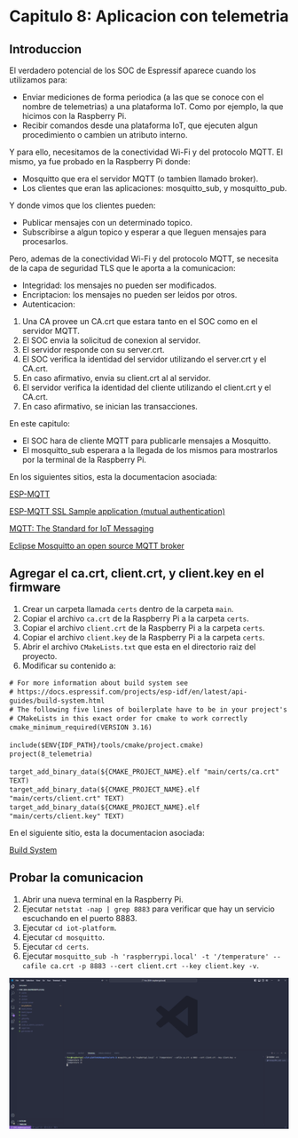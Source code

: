 # Capitulo 8: Aplicacion con telemetria

## Introduccion

El verdadero potencial de los SOC de Espressif aparece cuando los utilizamos para:

- Enviar mediciones de forma periodica (a las que se conoce con el nombre de telemetrias) a una plataforma IoT. Como por ejemplo, la que hicimos con la Raspberry Pi.
- Recibir comandos desde una plataforma IoT, que ejecuten algun procedimiento o cambien un atributo interno.

Y para ello, necesitamos de la conectividad Wi-Fi y del protocolo MQTT. El mismo, ya fue probado en la Raspberry Pi donde:

- Mosquitto que era el servidor MQTT (o tambien llamado broker).
- Los clientes que eran las aplicaciones: mosquitto_sub, y mosquitto_pub.

Y donde vimos que los clientes pueden:

- Publicar mensajes con un determinado topico.
- Subscribirse a algun topico y esperar a que lleguen mensajes para procesarlos.

Pero, ademas de la conectividad Wi-Fi y del protocolo MQTT, se necesita de la capa de seguridad TLS que le aporta a la comunicacion:

- Integridad: los mensajes no pueden ser modificados.
- Encriptacion: los mensajes no pueden ser leidos por otros.
- Autenticacion:

1. Una CA provee un CA.crt que estara tanto en el SOC como en el servidor MQTT.
2. El SOC envia la solicitud de conexion al servidor.
3. El servidor responde con su server.crt.
4. El SOC verifica la identidad del servidor utilizando el server.crt y el CA.crt.
5. En caso afirmativo, envia su client.crt al al servidor.
6. El servidor verifica la identidad del cliente utilizando el client.crt y el CA.crt.
7. En caso afirmativo, se inician las transacciones.

En este capitulo:

- El SOC hara de cliente MQTT para publicarle mensajes a Mosquitto.
- El mosquitto_sub esperara a la llegada de los mismos para mostrarlos por la terminal de la Raspberry Pi.

En los siguientes sitios, esta la documentacion asociada:

[ESP-MQTT](https://docs.espressif.com/projects/esp-idf/en/stable/esp32/api-reference/protocols/mqtt.html)

[ESP-MQTT SSL Sample application (mutual authentication)](https://github.com/espressif/esp-idf/tree/v5.2.2/examples/protocols/mqtt/ssl_mutual_auth)

[MQTT: The Standard for IoT Messaging](https://mqtt.org/)

[Eclipse Mosquitto an open source MQTT broker](https://mosquitto.org/)

## Agregar el ca.crt, client.crt, y client.key en el firmware

1. Crear un carpeta llamada `certs` dentro de la carpeta `main`.
2. Copiar el archivo `ca.crt` de la Raspberry Pi a la carpeta `certs`.
3. Copiar el archivo `client.crt` de la Raspberry Pi a la carpeta `certs`.
4. Copiar el archivo `client.key` de la Raspberry Pi a la carpeta `certs`.
5. Abrir el archivo `CMakeLists.txt` que esta en el directorio raiz del proyecto.
6. Modificar su contenido a:

```
# For more information about build system see
# https://docs.espressif.com/projects/esp-idf/en/latest/api-guides/build-system.html
# The following five lines of boilerplate have to be in your project's
# CMakeLists in this exact order for cmake to work correctly
cmake_minimum_required(VERSION 3.16)

include($ENV{IDF_PATH}/tools/cmake/project.cmake)
project(8_telemetria)

target_add_binary_data(${CMAKE_PROJECT_NAME}.elf "main/certs/ca.crt" TEXT)
target_add_binary_data(${CMAKE_PROJECT_NAME}.elf "main/certs/client.crt" TEXT)
target_add_binary_data(${CMAKE_PROJECT_NAME}.elf "main/certs/client.key" TEXT)
```

En el siguiente sitio, esta la documentacion asociada:

[Build System](https://docs.espressif.com/projects/esp-idf/en/stable/esp32/api-guides/build-system.html)

## Probar la comunicacion

1. Abrir una nueva terminal en la Raspberry Pi.
2. Ejecutar `netstat -nap | grep 8883` para verificar que hay un servicio escuchando en el puerto 8883.
3. Ejecutar `cd iot-platform`.
4. Ejecutar `cd mosquitto`.
5. Ejecutar `cd certs`.
6. Ejecutar `mosquitto_sub -h 'raspberrypi.local' -t '/temperature' --cafile ca.crt -p 8883 --cert client.crt --key client.key -v`.

![Telemetria](telemetria.png)

